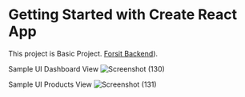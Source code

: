 # Getting Started with Create React App

This project is Basic Project. [Forsit Backend]([https://github.com/muhammadsalman-coder/forsit-ecommerce-backend])).


Sample UI Dashboard View
![Screenshot (130)](https://github.com/user-attachments/assets/835833ae-10fc-4e95-9cac-3642ef673b39)

Sample UI Products View
![Screenshot (131)](https://github.com/user-attachments/assets/7a3ec26d-7256-4a42-be2a-8603e2d57a37)

